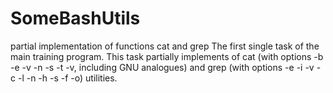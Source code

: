 # SomeBashUtils
 partial implementation of functions cat and grep
The first single task of the main training program. 
This task partially implements of
cat (with options -b -e -v -n -s -t -v, including GNU analogues) 
and grep (with options -e -i -v -c -l -n -h -s -f -o) utilities.
